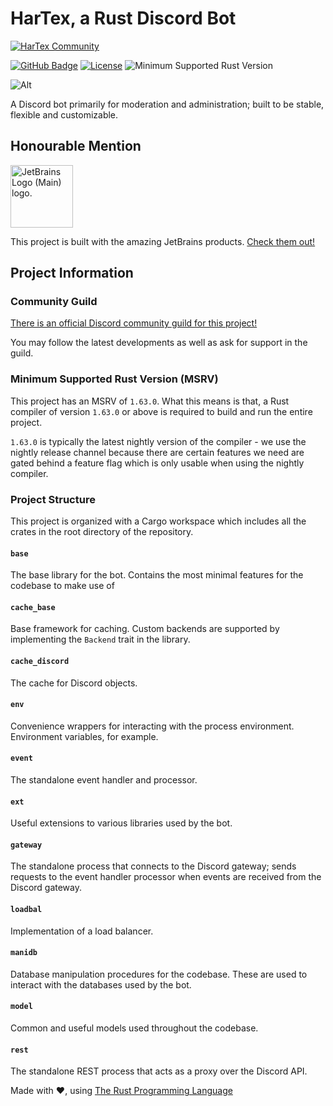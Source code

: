 # HarTex, a Rust Discord Bot

[![HarTex Community](https://img.shields.io/discord/886101109331075103?color=%237289DA&label=HarTex%20Community&logo=discord&style=for-the-badge)](https://discord.gg/Xu8453VBAv)

[![GitHub Badge](https://img.shields.io/badge/github-HarTex-6f42c1.svg?style=for-the-badge&logo=github)](https://github.com/HT-Studios/HarTex-rust-discord-bot)
[![License](https://img.shields.io/github/license/HarTexTeam/HarTex-rust-discord-bot?style=for-the-badge&logo=pastebin)](https://www.apache.org/licenses/LICENSE-2.0.txt)
![Minimum Supported Rust Version](https://img.shields.io/badge/rust-1.62-93450a.svg?style=for-the-badge&logo=rust)

![Alt](https://repobeats.axiom.co/api/embed/19c38ac467e75c4e7bb533031896ac6e299321c6.svg "Repobeats analytics image")

A Discord bot primarily for moderation and administration; built to be stable, flexible and
customizable.

## Honourable Mention

<img src="https://resources.jetbrains.com/storage/products/company/brand/logos/jb_beam.png" alt="JetBrains Logo (Main) logo." width="100">

This project is built with the amazing JetBrains products. [Check them out!](https://www.jetbrains.com/)

## Project Information

### Community Guild

[There is an official Discord community guild for this project!](https://discord.gg/Xu8453VBAv)

You may follow the latest developments as well as ask for support in the guild.

### Minimum Supported Rust Version (MSRV)

This project has an MSRV of `1.63.0`. What this means is that, a Rust compiler of version
`1.63.0` or above is required to build and run the entire project.

`1.63.0` is typically the latest nightly version of the compiler - we use the nightly release
channel because there are certain features we need are gated behind a feature flag which is
only usable when using the nightly compiler.

### Project Structure

This project is organized with a Cargo workspace which includes all the crates in the root
directory of the repository.

#### `base`

The base library for the bot. Contains the most minimal features for the codebase to make use of

#### `cache_base`

Base framework for caching. Custom backends are supported by implementing the `Backend` trait in
the library.

#### `cache_discord`

The cache for Discord objects.

#### `env`

Convenience wrappers for interacting with the process environment. Environment variables, for example.

#### `event`

The standalone event handler and processor.

#### `ext`

Useful extensions to various libraries used by the bot.

#### `gateway`

The standalone process that connects to the Discord gateway; sends requests to the event handler processor
when events are received from the Discord gateway.

#### `loadbal`

Implementation of a load balancer.

#### `manidb`

Database manipulation procedures for the codebase. These are used to interact with the databases used by
the bot.

#### `model`

Common and useful models used throughout the codebase.

#### `rest`

The standalone REST process that acts as a proxy over the Discord API.

Made with :heart:, using [The Rust Programming Language](https://www.rust-lang.org/)

